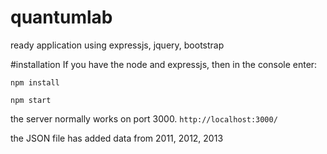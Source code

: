 # quantumlab
ready application using expressjs, jquery, bootstrap


#installation
If you have the node and expressjs, then in the console enter:

`npm install`

`npm start`

the server normally works on port 3000.
`http://localhost:3000/`

the JSON file has added data from 2011, 2012, 2013
